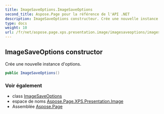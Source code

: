 ```yaml
---
title: ImageSaveOptions.ImageSaveOptions
second_title: Aspose.Page pour la référence de l'API .NET
description: ImageSaveOptions constructeur. Crée une nouvelle instance doptions.
type: docs
weight: 10
url: /fr/net/aspose.page.xps.presentation.image/imagesaveoptions/imagesaveoptions/
---
```

## ImageSaveOptions constructor

Crée une nouvelle instance d'options.

```csharp
public ImageSaveOptions()
```

### Voir également

* class [ImageSaveOptions](../)
* espace de noms [Aspose.Page.XPS.Presentation.Image](../../imagesaveoptions/)
* Assemblée [Aspose.Page](../../../)



